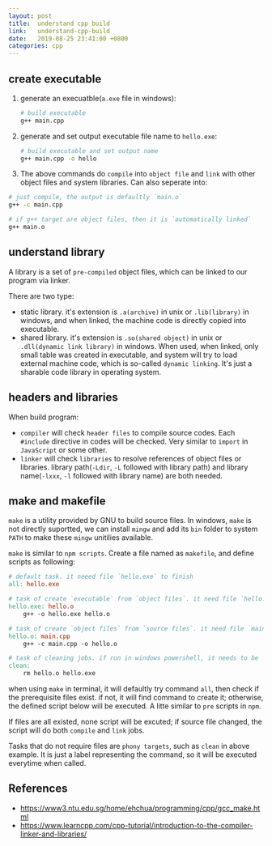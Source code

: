 ```yaml
---
layout: post
title:  understand cpp build
link:   understand-cpp-build
date:   2019-08-25 23:41:00 +0800
categories: cpp
---
```


## create executable

1. generate an execuatble(`a.exe` file in windows):

    ```bash
    # build executable
    g++ main.cpp
    ```

2. generate and set output executable file name to `hello.exe`:

    ```bash
    # build executable and set output name
    g++ main.cpp -o hello
    ```

3. The above commands do `compile` into `object file` and `link` with other object files and system libraries. Can also seperate into:

  ```bash
  # just compile, the output is defaultly `main.o`
  g++ -c main.cpp

  # if g++ target are object files, then it is `automatically linked`
  g++ main.o
  ```

## understand library

A library is a set of `pre-compiled` object files, which can be linked to our program via linker.

There are two type:

- static library. it's extension is `.a(archive)` in unix or `.lib(library)` in windows, and when linked, the machine code is directly copied into executable.
- shared library. it's extension is `.so(shared object)` in unix or `.dll(dynamic link library)` in windows. When used, when linked, only small table was created in executable, and system will try to load external machine code, which is so-called `dynamic linking`. It's just a sharable code library in operating system.

## headers and libraries

When build program:

- `compiler` will check `header files` to compile source codes. Each `#include` directive in codes will be checked. Very similar to `import` in `JavaScript` or some other.
- `linker` will check `libraries` to resolve references of object files or libraries. library path(`-Ldir`, `-L` followed with library path) and library name(`-lxxx`, `-l` followed with library name) are both needed.

## make and makefile

`make` is a utility provided by GNU to build source files. In windows, `make` is not directly suportted, we can install `mingw` and add its `bin` folder to system `PATH` to make these `mingw` unitilies available.

`make` is similar to `npm scripts`. Create a file named as `makefile`, and define scripts as following:

```makefile
# default task. it neeed file `hello.exe` to finish
all: hello.exe

# task of create `executable` from `object files`. it need file `hello.o` as prerequisites. if the file exists, script below will be executed.
hello.exe: hello.o
	g++ -o hello.exe hello.o

# task of create `object files` from `source files`. it need file `main.cpp` as prerequisites. if the file exists, script below will be executed.
hello.o: main.cpp
	g++ -c main.cpp -o hello.o

# task of cleaning jobs. if run in windows powershell, it needs to be 'del' instead of `rm`
clean:
	rm hello.o hello.exe
```

when using `make` in terminal, it will defaultly try command `all`, then check if the prerequisite files exist. if not, it will find command to create it; otherwise, the defined script below will be executed. A litte similar to `pre` scripts in `npm`.

If files are all existed, none script will be excuted; if source file changed, the script will do both `compile` and `link` jobs.

Tasks that do not require files are `phony targets`, such as `clean` in above example. It is just a label representing the command, so it will be executed everytime when called. 

## References

- <https://www3.ntu.edu.sg/home/ehchua/programming/cpp/gcc_make.html>
- <https://www.learncpp.com/cpp-tutorial/introduction-to-the-compiler-linker-and-libraries/>
